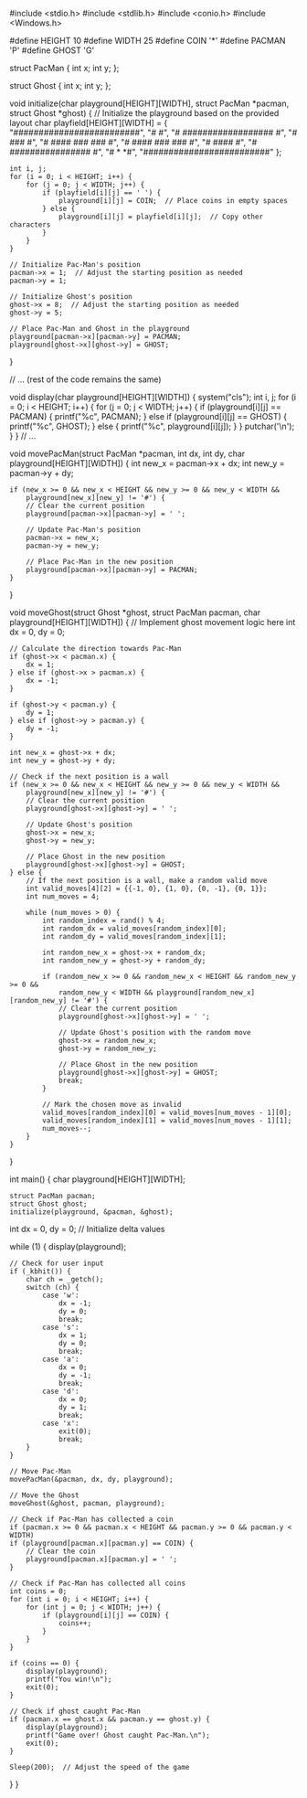 #include <stdio.h>
#include <stdlib.h>
#include <conio.h>
#include <Windows.h>

#define HEIGHT 10
#define WIDTH 25
#define COIN '*'
#define PACMAN 'P'
#define GHOST 'G'

struct PacMan {
    int x;
    int y;
};

struct Ghost {
    int x;
    int y;
};

void initialize(char playground[HEIGHT][WIDTH], struct PacMan *pacman, struct Ghost *ghost) {
    // Initialize the playground based on the provided layout
    char playfield[HEIGHT][WIDTH] = {
        "#########################",
        "#                       #",
        "#   ##################  #",
        "#                 ###   #",
        "#   ####   ###    ###   #",
        "#   ####   ###    ###   #",
        "#   ####                #",
        "#     ################  #",
        "#                    * *#",
        "#########################"
    };

    int i, j;
    for (i = 0; i < HEIGHT; i++) {
        for (j = 0; j < WIDTH; j++) {
            if (playfield[i][j] == ' ') {
                playground[i][j] = COIN;  // Place coins in empty spaces
            } else {
                playground[i][j] = playfield[i][j];  // Copy other characters
            }
        }
    }

    // Initialize Pac-Man's position
    pacman->x = 1;  // Adjust the starting position as needed
    pacman->y = 1;

    // Initialize Ghost's position
    ghost->x = 8;  // Adjust the starting position as needed
    ghost->y = 5;

    // Place Pac-Man and Ghost in the playground
    playground[pacman->x][pacman->y] = PACMAN;
    playground[ghost->x][ghost->y] = GHOST;
}

// ... (rest of the code remains the same)

void display(char playground[HEIGHT][WIDTH]) {
    system("cls");
    int i, j;
    for (i = 0; i < HEIGHT; i++) {
        for (j = 0; j < WIDTH; j++) {
            if (playground[i][j] == PACMAN) {
                printf("%c", PACMAN);
            } else if (playground[i][j] == GHOST) {
                printf("%c", GHOST);
            } else {
                printf("%c", playground[i][j]);
            }
        }
        putchar('\n');
    }
}
// ...

void movePacMan(struct PacMan *pacman, int dx, int dy, char playground[HEIGHT][WIDTH]) {
    int new_x = pacman->x + dx;
    int new_y = pacman->y + dy;

    if (new_x >= 0 && new_x < HEIGHT && new_y >= 0 && new_y < WIDTH &&
        playground[new_x][new_y] != '#') {
        // Clear the current position
        playground[pacman->x][pacman->y] = ' ';

        // Update Pac-Man's position
        pacman->x = new_x;
        pacman->y = new_y;

        // Place Pac-Man in the new position
        playground[pacman->x][pacman->y] = PACMAN;
    }
}

void moveGhost(struct Ghost *ghost, struct PacMan pacman, char playground[HEIGHT][WIDTH]) {
    // Implement ghost movement logic here
    int dx = 0, dy = 0;

    // Calculate the direction towards Pac-Man
    if (ghost->x < pacman.x) {
        dx = 1;
    } else if (ghost->x > pacman.x) {
        dx = -1;
    }

    if (ghost->y < pacman.y) {
        dy = 1;
    } else if (ghost->y > pacman.y) {
        dy = -1;
    }

    int new_x = ghost->x + dx;
    int new_y = ghost->y + dy;

    // Check if the next position is a wall
    if (new_x >= 0 && new_x < HEIGHT && new_y >= 0 && new_y < WIDTH &&
        playground[new_x][new_y] != '#') {
        // Clear the current position
        playground[ghost->x][ghost->y] = ' ';

        // Update Ghost's position
        ghost->x = new_x;
        ghost->y = new_y;

        // Place Ghost in the new position
        playground[ghost->x][ghost->y] = GHOST;
    } else {
        // If the next position is a wall, make a random valid move
        int valid_moves[4][2] = {{-1, 0}, {1, 0}, {0, -1}, {0, 1}};
        int num_moves = 4;

        while (num_moves > 0) {
            int random_index = rand() % 4;
            int random_dx = valid_moves[random_index][0];
            int random_dy = valid_moves[random_index][1];

            int random_new_x = ghost->x + random_dx;
            int random_new_y = ghost->y + random_dy;

            if (random_new_x >= 0 && random_new_x < HEIGHT && random_new_y >= 0 &&
                random_new_y < WIDTH && playground[random_new_x][random_new_y] != '#') {
                // Clear the current position
                playground[ghost->x][ghost->y] = ' ';

                // Update Ghost's position with the random move
                ghost->x = random_new_x;
                ghost->y = random_new_y;

                // Place Ghost in the new position
                playground[ghost->x][ghost->y] = GHOST;
                break;
            }

            // Mark the chosen move as invalid
            valid_moves[random_index][0] = valid_moves[num_moves - 1][0];
            valid_moves[random_index][1] = valid_moves[num_moves - 1][1];
            num_moves--;
        }
    }
}


int main() {
    char playground[HEIGHT][WIDTH];

    struct PacMan pacman;
    struct Ghost ghost;
    initialize(playground, &pacman, &ghost);

int dx = 0, dy = 0;  // Initialize delta values

while (1) {
    display(playground);

    // Check for user input
    if (_kbhit()) {
        char ch = _getch();
        switch (ch) {
            case 'w':
                dx = -1;
                dy = 0;
                break;
            case 's':
                dx = 1;
                dy = 0;
                break;
            case 'a':
                dx = 0;
                dy = -1;
                break;
            case 'd':
                dx = 0;
                dy = 1;
                break;
            case 'x':
                exit(0);
                break;
        }
    }

    // Move Pac-Man
    movePacMan(&pacman, dx, dy, playground);

    // Move the Ghost
    moveGhost(&ghost, pacman, playground);

    // Check if Pac-Man has collected a coin
    if (pacman.x >= 0 && pacman.x < HEIGHT && pacman.y >= 0 && pacman.y < WIDTH) 
    if (playground[pacman.x][pacman.y] == COIN) {
        // Clear the coin
        playground[pacman.x][pacman.y] = ' ';
    }

    // Check if Pac-Man has collected all coins
    int coins = 0;
    for (int i = 0; i < HEIGHT; i++) {
        for (int j = 0; j < WIDTH; j++) {
            if (playground[i][j] == COIN) {
                coins++;
            }
        }
    }

    if (coins == 0) {
        display(playground);
        printf("You win!\n");
        exit(0);
    }

    // Check if ghost caught Pac-Man
    if (pacman.x == ghost.x && pacman.y == ghost.y) {
        display(playground);
        printf("Game over! Ghost caught Pac-Man.\n");
        exit(0);
    }

    Sleep(200);  // Adjust the speed of the game
}
}
